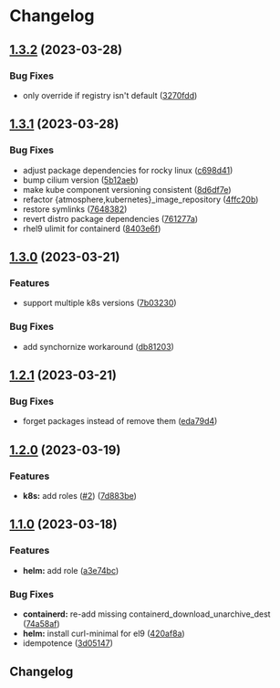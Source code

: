 # Changelog

## [1.3.2](https://github.com/vexxhost/ansible-collection-kubernetes/compare/v1.3.1...v1.3.2) (2023-03-28)


### Bug Fixes

* only override if registry isn't default ([3270fdd](https://github.com/vexxhost/ansible-collection-kubernetes/commit/3270fdddaed5d86e8c133dce510939af6154bfbf))

## [1.3.1](https://github.com/vexxhost/ansible-collection-kubernetes/compare/v1.3.0...v1.3.1) (2023-03-28)


### Bug Fixes

* adjust package dependencies for rocky linux ([c698d41](https://github.com/vexxhost/ansible-collection-kubernetes/commit/c698d413591fc10838133e0c4b22e1113ea358f7))
* bump cilium version ([5b12aeb](https://github.com/vexxhost/ansible-collection-kubernetes/commit/5b12aeb647a15b6f83513752897ad449741daca4))
* make kube component versioning consistent ([8d6df7e](https://github.com/vexxhost/ansible-collection-kubernetes/commit/8d6df7e82794b9337da12d5fcf46ae865b1d8c44))
* refactor {atmosphere,kubernetes}_image_repository ([4ffc20b](https://github.com/vexxhost/ansible-collection-kubernetes/commit/4ffc20bd032715c953cca91c32843db9fd70e5d1))
* restore symlinks ([7648382](https://github.com/vexxhost/ansible-collection-kubernetes/commit/76483827bd1aef073b280ebce2b573ea3714df14))
* revert distro package dependencies ([761277a](https://github.com/vexxhost/ansible-collection-kubernetes/commit/761277a7478d6978f254ac07ba381ddfab9a6ae1))
* rhel9 ulimit for containerd ([8403e6f](https://github.com/vexxhost/ansible-collection-kubernetes/commit/8403e6f8020a371d6d3d0db27269303d6a5d84f8))

## [1.3.0](https://github.com/vexxhost/ansible-collection-kubernetes/compare/v1.2.1...v1.3.0) (2023-03-21)


### Features

* support multiple k8s versions ([7b03230](https://github.com/vexxhost/ansible-collection-kubernetes/commit/7b03230dbc29869df921c90fb59c9ce6bd5feab8))


### Bug Fixes

* add synchornize workaround ([db81203](https://github.com/vexxhost/ansible-collection-kubernetes/commit/db81203c80ba2e37f0a04054861fa1db8f306558))

## [1.2.1](https://github.com/vexxhost/ansible-collection-kubernetes/compare/v1.2.0...v1.2.1) (2023-03-21)


### Bug Fixes

* forget packages instead of remove them ([eda79d4](https://github.com/vexxhost/ansible-collection-kubernetes/commit/eda79d4551f3764df0e7747c39a48c3b565a020b))

## [1.2.0](https://github.com/vexxhost/ansible-collection-kubernetes/compare/v1.1.0...v1.2.0) (2023-03-19)


### Features

* **k8s:** add roles ([#2](https://github.com/vexxhost/ansible-collection-kubernetes/issues/2)) ([7d883be](https://github.com/vexxhost/ansible-collection-kubernetes/commit/7d883be1c411d4eb5a9f43c443f21f37c8390650))

## [1.1.0](https://github.com/vexxhost/ansible-collection-kubernetes/compare/v1.0.0...v1.1.0) (2023-03-18)


### Features

* **helm:** add role ([a3e74bc](https://github.com/vexxhost/ansible-collection-kubernetes/commit/a3e74bc086d4352e69820dddf8ea5e1f2dd3a8f2))


### Bug Fixes

* **containerd:** re-add missing containerd_download_unarchive_dest ([74a58af](https://github.com/vexxhost/ansible-collection-kubernetes/commit/74a58afa0616fe6c27c45bd571de7f50473eca52))
* **helm:** install curl-minimal for el9 ([420af8a](https://github.com/vexxhost/ansible-collection-kubernetes/commit/420af8a87b16453c63630ae676dbc56f68db679f))
* idempotence ([3d05147](https://github.com/vexxhost/ansible-collection-kubernetes/commit/3d0514753f2393c16cc0e65bd770855280133978))

## Changelog
